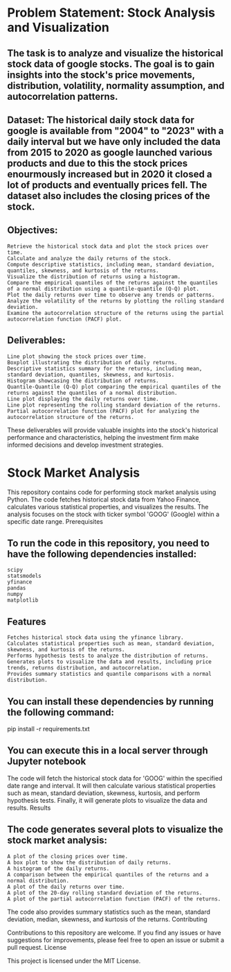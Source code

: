 # Problem Statement: Stock Analysis and Visualization

## The task is to analyze and visualize the historical stock data of google stocks. The goal is to gain insights into the stock's price movements, distribution, volatility, normality assumption, and autocorrelation patterns.

## Dataset: The historical daily stock data for google is available from "2004" to "2023" with a daily interval but we have only included the data from 2015 to 2020 as google launched various products and due to this the stock prices enourmously increased but in 2020 it closed a lot of products and eventually prices fell. The dataset also includes the closing prices of the stock.

## Objectives:

    Retrieve the historical stock data and plot the stock prices over time.
    Calculate and analyze the daily returns of the stock.
    Compute descriptive statistics, including mean, standard deviation, quantiles, skewness, and kurtosis of the returns.
    Visualize the distribution of returns using a histogram.
    Compare the empirical quantiles of the returns against the quantiles of a normal distribution using a quantile-quantile (Q-Q) plot.
    Plot the daily returns over time to observe any trends or patterns.
    Analyze the volatility of the returns by plotting the rolling standard deviation.
    Examine the autocorrelation structure of the returns using the partial autocorrelation function (PACF) plot.

## Deliverables:

    Line plot showing the stock prices over time.
    Boxplot illustrating the distribution of daily returns.
    Descriptive statistics summary for the returns, including mean, standard deviation, quantiles, skewness, and kurtosis.
    Histogram showcasing the distribution of returns.
    Quantile-Quantile (Q-Q) plot comparing the empirical quantiles of the returns against the quantiles of a normal distribution.
    Line plot displaying the daily returns over time.
    Line plot representing the rolling standard deviation of the returns.
    Partial autocorrelation function (PACF) plot for analyzing the autocorrelation structure of the returns.

These deliverables will provide valuable insights into the stock's historical performance and characteristics, helping the investment firm make informed decisions and develop investment strategies.
# Stock Market Analysis

This repository contains code for performing stock market analysis using Python. The code fetches historical stock data from Yahoo Finance, calculates various statistical properties, and visualizes the results. The analysis focuses on the stock with ticker symbol 'GOOG' (Google) within a specific date range.
Prerequisites

## To run the code in this repository, you need to have the following dependencies installed:

    scipy
    statsmodels
    yfinance
    pandas
    numpy
    matplotlib
    
 ## Features

    Fetches historical stock data using the yfinance library.
    Calculates statistical properties such as mean, standard deviation, skewness, and kurtosis of the returns.
    Performs hypothesis tests to analyze the distribution of returns.
    Generates plots to visualize the data and results, including price trends, returns distribution, and autocorrelation.
    Provides summary statistics and quantile comparisons with a normal distribution.

## You can install these dependencies by running the following command:

pip install -r requirements.txt

## You can execute this in a local server through Jupyter notebook

The code will fetch the historical stock data for 'GOOG' within the specified date range and interval. It will then calculate various statistical properties such as mean, standard deviation, skewness, kurtosis, and perform hypothesis tests. Finally, it will generate plots to visualize the data and results.
Results

## The code generates several plots to visualize the stock market analysis:

    A plot of the closing prices over time.
    A box plot to show the distribution of daily returns.
    A histogram of the daily returns.
    A comparison between the empirical quantiles of the returns and a normal distribution.
    A plot of the daily returns over time.
    A plot of the 20-day rolling standard deviation of the returns.
    A plot of the partial autocorrelation function (PACF) of the returns.

The code also provides summary statistics such as the mean, standard deviation, median, skewness, and kurtosis of the returns.
Contributing

Contributions to this repository are welcome. If you find any issues or have suggestions for improvements, please feel free to open an issue or submit a pull request.
License

This project is licensed under the MIT License.
